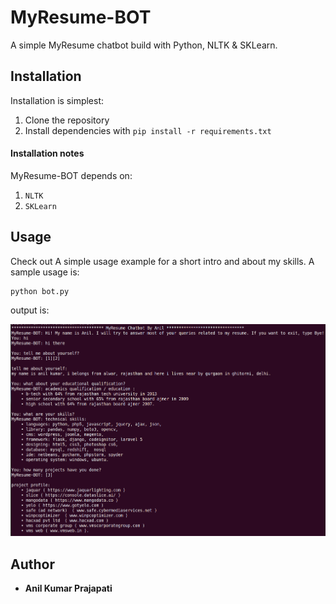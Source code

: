 # MyResume-BOT
A simple MyResume chatbot build with Python, NLTK & SKLearn.

## Installation

Installation is simplest:

1. Clone the repository
2. Install dependencies with `pip install -r requirements.txt`

#### Installation notes

MyResume-BOT depends on:
 1. `NLTK`
 2. `SKLearn`

## Usage

Check out A simple usage example for a short intro and about my skills. A sample usage is:

```
python bot.py
```

output is:

![output](output.PNG)

## Author

* **Anil Kumar Prajapati** 